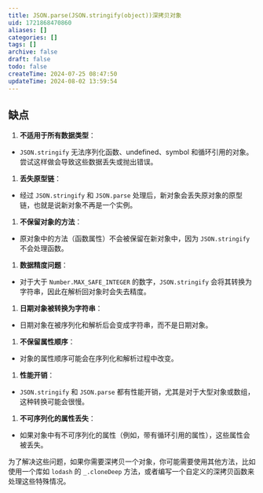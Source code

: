 ```yaml
---
title: JSON.parse(JSON.stringify(object))深拷贝对象
uid: 1721868470860
aliases: []
categories: []
tags: []
archive: false
draft: false
todo: false
createTime: 2024-07-25 08:47:50
updateTime: 2024-08-02 13:59:54
---
```


## 缺点

1. **不适用于所有数据类型**：
- `JSON.stringify` 无法序列化函数、undefined、symbol 和循环引用的对象。尝试这样做会导致这些数据丢失或抛出错误。
1. **丢失原型链**：
- 经过 `JSON.stringify` 和 `JSON.parse` 处理后，新对象会丢失原对象的原型链，也就是说新对象不再是一个实例。
1. **不保留对象的方法**：
- 原对象中的方法（函数属性）不会被保留在新对象中，因为 `JSON.stringify` 不会处理函数。
1. **数据精度问题**：
- 对于大于 `Number.MAX_SAFE_INTEGER` 的数字，`JSON.stringify` 会将其转换为字符串，因此在解析回对象时会失去精度。
1. **日期对象被转换为字符串**：
- 日期对象在被序列化和解析后会变成字符串，而不是日期对象。
1. **不保留属性顺序**：
- 对象的属性顺序可能会在序列化和解析过程中改变。
1. **性能开销**：
- `JSON.stringify` 和 `JSON.parse` 都有性能开销，尤其是对于大型对象或数组，这种转换可能会很慢。
1. **不可序列化的属性丢失**：
- 如果对象中有不可序列化的属性（例如，带有循环引用的属性），这些属性会被丢失。

为了解决这些问题，如果你需要深拷贝一个对象，你可能需要使用其他方法，比如使用一个库如 `lodash` 的 `_.cloneDeep` 方法，或者编写一个自定义的深拷贝函数来处理这些特殊情况。
